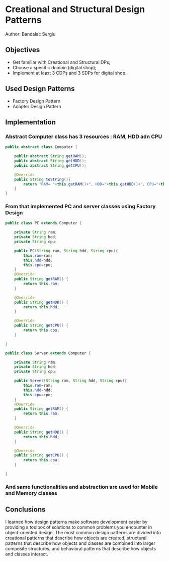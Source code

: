 # Creational and Structural Design Patterns

Author: Bandalac Sergiu

## Objectives

* Get familiar with Creational and Structural DPs;
* Choose a specific domain (digital shop);
* Implement at least 3 CDPs and 3 SDPs for digital shop.

## Used Design Patterns

* Factory Design Pattern
* Adapter Design Pattern

## Implementation

### Abstract Computer class has 3 resources : RAM, HDD adn CPU
```java
public abstract class Computer {

    public abstract String getRAM();
    public abstract String getHDD();
    public abstract String getCPU();

    @Override
    public String toString(){
        return "RAM= "+this.getRAM()+", HDD="+this.getHDD()+", CPU="+this.getCPU();
    }
}
```

### From that implemented PC and server classes using Factory Design
```java
public class PC extends Computer {

    private String ram;
    private String hdd;
    private String cpu;

    public PC(String ram, String hdd, String cpu){
        this.ram=ram;
        this.hdd=hdd;
        this.cpu=cpu;
    }
    @Override
    public String getRAM() {
        return this.ram;
    }

    @Override
    public String getHDD() {
        return this.hdd;
    }

    @Override
    public String getCPU() {
        return this.cpu;
    }

}
```

```java
public class Server extends Computer {

    private String ram;
    private String hdd;
    private String cpu;

    public Server(String ram, String hdd, String cpu){
        this.ram=ram;
        this.hdd=hdd;
        this.cpu=cpu;
    }
    @Override
    public String getRAM() {
        return this.ram;
    }

    @Override
    public String getHDD() {
        return this.hdd;
    }

    @Override
    public String getCPU() {
        return this.cpu;
    }

}
```
### And same functionalities and abstraction are used for Mobile and Memory classes


## Conclusions
I learned how design patterns make software development easier by providing a toolbox of solutions to common problems you encounter in object-oriented design.
The most common design patterns are divided into
creational patterns that describe how objects are created;
structural patterns that describe how objects and classes are combined into larger composite structures, and
behavioral patterns that describe how objects and classes interact.
